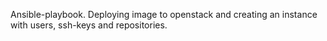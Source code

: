 Ansible-playbook. Deploying image to openstack and creating an instance with users, ssh-keys and repositories.

